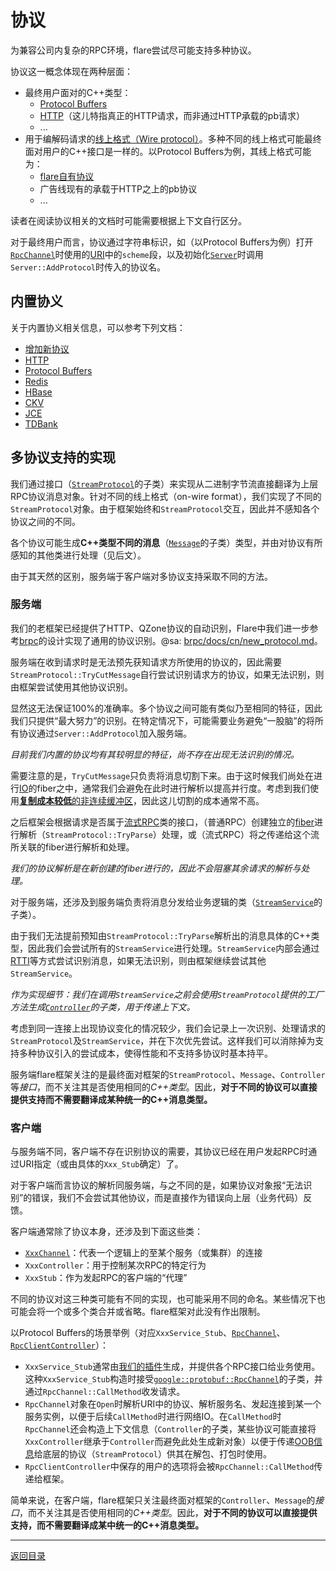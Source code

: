 # 协议

为兼容公司内复杂的RPC环境，flare尝试尽可能支持多种协议。

协议这一概念体现在两种层面：

- 最终用户面对的C++类型：
  - [Protocol Buffers](protocol/protocol-buffers.md)
  - [HTTP](protocol/http.md)（这儿特指真正的HTTP请求，而非通过HTTP承载的pb请求）
  - ...
- 用于编解码请求的[线上格式（Wire protocol）](https://en.wikipedia.org/wiki/Wire_protocol)。多种不同的线上格式可能最终面对用户的C++接口是一样的。以Protocol Buffers为例，其线上格式可能为：
  - [flare自有协议](protocol/protocol-buffers.md)
  - 广告线现有的承载于HTTP之上的pb协议
  - ...

读者在阅读协议相关的文档时可能需要根据上下文自行区分。

对于最终用户而言，协议通过字符串标识，如（以Protocol Buffers为例）打开[`RpcChannel`](../rpc/rpc_channel.h)时使用的[URI](https://en.wikipedia.org/wiki/Uniform_Resource_Identifier)中的`scheme`段，以及初始化[`Server`](../rpc/server.h)时调用`Server::AddProtocol`时传入的协议名。

## 内置协义

关于内置协义相关信息，可以参考下列文档：

- [增加新协议](protocol/new.md)
- [HTTP](protocol/http.md)
- [Protocol Buffers](protocol/protocol-buffers.md)
- [Redis](protocol/redis.md)
- [HBase](protocol/hbase.md)
- [CKV](protocol/ckv.md)
- [JCE](protocol/jce.md)
- [TDBank](protocol/tdbank.md)

## 多协议支持的实现

我们通过接口（[`StreamProtocol`](../rpc/protocol/stream_protocol.h)的子类）来实现从二进制字节流直接翻译为上层RPC协议消息对象。针对不同的线上格式（on-wire format），我们实现了不同的`StreamProtocol`对象。由于框架始终和`StreamProtocol`交互，因此并不感知各个协议之间的不同。

各个协议可能生成**C++类型不同的消息**（[`Message`](../rpc/protocol/message.h)的子类）类型，并由对协议有所感知的其他类进行处理（见后文）。

由于其天然的区别，服务端于客户端对多协议支持采取不同的方法。

### 服务端

我们的老框架已经提供了HTTP、QZone协议的自动识别，Flare中我们进一步参考[brpc](https://github.com/apache/incubator-brpc)的设计实现了通用的协议识别。@sa: [brpc/docs/cn/new_protocol.md](https://github.com/apache/incubator-brpc/blob/master/docs/cn/new_protocol.md)。

服务端在收到请求时是无法预先获知请求方所使用的协议的，因此需要`StreamProtocol::TryCutMessage`自行尝试识别请求方的协议，如果无法识别，则由框架尝试使用其他协议识别。

显然这无法保证100%的准确率。多个协议之间可能有类似乃至相同的特征，因此我们只提供“最大努力”的识别。在特定情况下，可能需要业务避免“一股脑”的将所有协议通过`Server::AddProtocol`加入服务端。

*目前我们内置的协议均有其较明显的特征，尚不存在出现无法识别的情况。*

需要注意的是，`TryCutMessage`只负责将消息切割下来。由于这时候我们尚处在进行[IO](io.md)的fiber之中，通常我们会避免在此时进行解析以提高并行度。考虑到我们使用[**复制成本较低**的非连续缓冲区](io.md)，因此这儿切割的成本通常不高。

之后框架会根据请求是否属于[流式RPC](streaming-rpc.md)类的接口，（普通RPC）创建独立的[fiber](fiber.md)进行解析（`StreamProtocol::TryParse`）处理，或（流式RPC）将之传递给这个流所关联的fiber进行解析和处理。

*我们的协议解析是在新创建的fiber进行的，因此不会阻塞其余请求的解析与处理。*

对于服务端，还涉及到服务端负责将消息分发给业务逻辑的类（[`StreamService`](../rpc/protocol/stream_service.h)的子类）。

由于我们无法提前预知由`StreamProtocol::TryParse`解析出的消息具体的C++类型，因此我们会尝试所有的`StreamService`进行处理。`StreamService`内部会通过[RTTI](https://en.wikipedia.org/wiki/Run-time_type_information)等方式尝试识别消息，如果无法识别，则由框架继续尝试其他`StreamService`。

*作为实现细节：我们在调用`StreamService`之前会使用`StreamProtocol`提供的工厂方法生成[`Controller`](../rpc/protocol/controller.h)的子类，用于传递上下文。*

考虑到同一连接上出现协议变化的情况较少，我们会记录上一次识别、处理请求的`StreamProtocol`及`StreamService`，并在下次优先尝试。这样我们可以消除掉为支持多种协议引入的尝试成本，使得性能和不支持多协议时基本持平。

服务端flare框架关注的是最终面对框架的`StreamProtocol`、`Message`、`Controller`等*接口*，而不关注其是否使用相同的*C++类型*。因此，**对于不同的协议可以直接提供支持而不需要翻译成某种统一的C++消息类型。**

### 客户端

与服务端不同，客户端不存在识别协议的需要，其协议已经在用户发起RPC时通过URI指定（或由具体的`Xxx_Stub`确定）了。

对于客户端而言协议的解析同服务端，与之不同的是，如果协议对象报“无法识别”的错误，我们不会尝试其他协议，而是直接作为错误向上层（业务代码）反馈。

客户端通常除了协议本身，还涉及到下面这些类：

- [`XxxChannel`](channel.md)：代表一个逻辑上的至某个服务（或集群）的连接
- `XxxController`：用于控制某次RPC的特定行为
- `XxxStub`：作为发起RPC的客户端的“代理”

不同的协议对这三种类可能有不同的实现，也可能采用不同的命名。某些情况下也可能会将一个或多个类合并或省略。flare框架对此没有作出限制。

以Protocol Buffers的场景举例（对应`XxxService_Stub`、[`RpcChannel`](../rpc/rpc_channel.h)、[`RpcClientController`](../rpc/rpc_client_controller.h)）：

- `XxxService_Stub`通常由[我们的插件](pb-plugin.md)生成，并提供各个RPC接口给业务使用。这种`XxxService_Stub`构造时接受[`google::protobuf::RpcChannel`](https://developers.google.com/protocol-buffers/docs/reference/cpp/google.protobuf.service)的子类，并通过`RpcChannel::CallMethod`收发请求。
- `RpcChannel`对象在`Open`时解析URI中的协议、解析服务名、发起连接到某一个服务实例，以便于后续`CallMethod`时进行网络IO。在`CallMethod`时`RpcChannel`还会构造上下文信息（`Controller`的子类，某些协议可能直接将`XxxController`继承于`Controller`而避免此处生成新对象）以便于传递[OOB信息](https://en.wikipedia.org/wiki/Out-of-band_data)给底层的协议（`StreamProtocol`）供其在解包、打包时使用。
- `RpcClientController`中保存的用户的选项将会被`RpcChannel::CallMethod`传递给框架。

简单来说，在客户端，flare框架只关注最终面对框架的`Controller`、`Message`的*接口*，而不关注其是否使用相同的*C++类型*。因此，**对于不同的协议可以直接提供支持，而不需要翻译成某中统一的C++消息类型。**

---
[返回目录](README.md)
